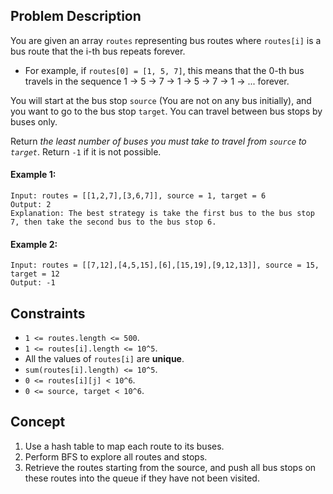## Problem Description

You are given an array `routes` representing bus routes where `routes[i]` is a bus route that the i-th bus repeats forever.

- For example, if `routes[0] = [1, 5, 7]`, this means that the 0-th bus travels in the sequence 1 -> 5 -> 7 -> 1 -> 5 -> 7 -> 1 -> ... forever.

You will start at the bus stop `source` (You are not on any bus initially), and you want to go to the bus stop `target`. You can travel between bus stops by buses only.

Return *the least number of buses you must take to travel from `source` to `target`*. Return `-1` if it is not possible.

#### Example 1:
```plaintext
Input: routes = [[1,2,7],[3,6,7]], source = 1, target = 6
Output: 2
Explanation: The best strategy is take the first bus to the bus stop 7, then take the second bus to the bus stop 6.
```

#### Example 2:
```plaintext
Input: routes = [[7,12],[4,5,15],[6],[15,19],[9,12,13]], source = 15, target = 12
Output: -1
```

## Constraints

- `1 <= routes.length <= 500`.
- `1 <= routes[i].length <= 10^5`.
- All the values of `routes[i]` are **unique**.
- `sum(routes[i].length) <= 10^5`.
- `0 <= routes[i][j] < 10^6`.
- `0 <= source, target < 10^6`.

## Concept
1. Use a hash table to map each route to its buses.
2. Perform BFS to explore all routes and stops.
3. Retrieve the routes starting from the source, and push all bus stops on these routes into the queue if they have not been visited.
